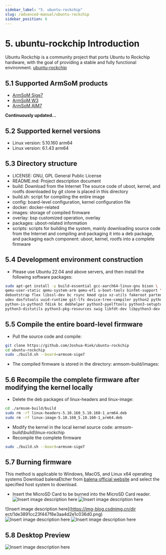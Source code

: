 ```yaml
---
sidebar_label: "5. ubuntu-rockchip"
slug: /advanced-manual/ubuntu-rockchip
sidebar_position: 6
---
```


# 5. ubuntu-rockchip Introduction
Ubuntu Rockchip is a community project that ports Ubuntu to Rockchip hardware, with the goal of providing a stable and fully functional environment.
[ubuntu-rockchip](https://joshua-riek.github.io/ubuntu-rockchip-download/)

## 5.1 Supported ArmSoM products
- [ArmSoM Sige7](https://docs.armsom.org/armsom-sige7)
- [ArmSoM W3](https://docs.armsom.org/armsom-lm7)
- [ArmSoM AIM7](https://docs.armsom.org/armsom-aim7)

**Continuously updated...**
## 5.2 Supported kernel versions
- Linux version: 5.10.160 arm64
- Linux version: 6.1.43 arm64

## 5.3 Directory structure

- LICENSE: GNU, GPL General Public License
- README.md: Project description document
- build: Download from the Internet The source code of uboot, kernel, and rootfs downloaded by git clone  is placed in this directory
- build.sh: script for compiling the entire image
- config: board-level configuration, kernel configuration file
- docker: docker-related
- images: storage of compiled firmware
- overlay: bsp customized operation, overlay
- packages: uboot-related information
- scripts: scripts for building the system, mainly downloading source code from the Internet and compiling and packaging it into a deb package, and packaging each component: uboot, kernel, rootfs into a complete firmware

## 5.4 Development environment construction
- Please use Ubuntu 22.04 and above servers, and then install the following software packages:

```bash
sudo apt-get install -y build-essential gcc-aarch64-linux-gnu bison \
qemu-user-static qemu-system-arm qemu-efi u-boot-tools binfmt-support \
debootstrap flex libssl-dev bc rsync kmod cpio xz-utils fakeroot parted \
udev dosfstools uuid-runtime git-lfs device-tree-compiler python2 python3 \
python-is-python3 fdisk bc debhelper python3-pyelftools python3-setuptools \
python3-distutils python3-pkg-resources swig libfdt-dev libpython3-dev
```
## 5.5 Compile the entire board-level firmware
- Pull the source code and compile:

```bash
git clone https://github.com/Joshua-Riek/ubuntu-rockchip
cd ubuntu-rockchip
sudo ./build.sh --board=armsom-sige7
```
- The compiled firmware is stored in the directory: armsom-build/images:

## 5.6 Recompile the complete firmware after modifying the kernel locally
- Delete the deb packages of linux-headers and linux-image:
```bash
cd ./armsom-build/build
sudo rm -rf linux-headers-5.10.160_5.10.160-1_arm64.deb
sudo rm -rf linux-image-5.10.160_5.10.160-1_arm64.deb
```
- Modify the kernel in the local kernel source code: armsom-build\build\linux-rockchip
- Recompile the complete firmware

```bash
sudo ./build.sh --board=armsom-sige7
```

## 5.7 Burning firmware
This method is applicable to Windows, MacOS, and Linux x64 operating systems
Download balenaEtcher from [balena official website](https://etcher.balena.io/) and select the specified host system to download.

- Insert the MicroSD Card to be burned into the MicroSD Card reader.
![Insert image description here](https://img-blog.csdnimg.cn/direct/0d9ec564438343eb88b79dc0ad55956f.png)
![Insert image description here](https://img-blog.csdnimg.cn/direct/e43d7c81107b4294a086b6c82b761e71.png)

![Insert image description here](https://img-blog.csdnimg.cn/dir ect/1de3891cc23f447f8e3aa4d2e1c036d0.png)
![Insert image description here](https://img-blog.csdnimg.cn/direct/ffc8cb41cd994af78159f05c7b0ff938.png)
![Insert image description here](https://img-blog.csdnimg.cn/direct/bf39923e3f6b4b979ac5a307e8c8afc4.png)

## 5.8 Desktop Preview
![Insert image description here](https://img-blog.csdnimg.cn/direct/2974834940474d3ab86ed94359c336f6.png)
